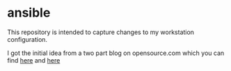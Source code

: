 # ansible

This repository is intended to capture changes to my workstation configuration.

I got the initial idea from a two part blog on opensource.com which you can find [here](https://opensource.com/article/18/3/manage-workstation-ansible) and [here](https://opensource.com/article/18/3/manage-your-workstation-configuration-ansible-part-2)
